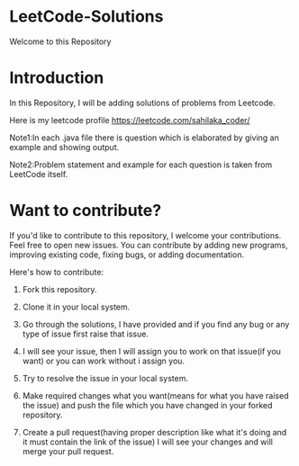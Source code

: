 # LeetCode-Solutions

Welcome to this Repository

# Introduction

In this Repository, I will be adding solutions of problems from Leetcode.

Here is my leetcode profile https://leetcode.com/sahilaka_coder/ 

Note1:In each .java file there is question which is elaborated by giving an example and showing output.

Note2:Problem statement and example for each question is taken from LeetCode itself.

# Want to contribute?

If you'd like to contribute to this repository, I welcome your contributions. Feel free to open new issues. You can contribute by adding new programs, improving existing code, fixing bugs, or adding documentation.

Here's how to contribute:

1. Fork this repository.

2. Clone it in your local system.

3. Go through the solutions, I have provided and if you find any bug or any type of issue first raise that issue.

4. I will see your issue, then I will assign you to work on that issue(if you want) or you can work without i assign you.

3. Try to resolve the issue in your local system.

4. Make required changes what you want(means for what you have raised the issue) and push the file which you have changed in your forked repository.

5. Create a pull request(having proper description like what it's doing and it must contain the link of the issue) I will see your changes and will merge your pull request.

